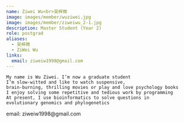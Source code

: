 ```yaml
---
name: Ziwei Wu<br>吴梓微
image: images/member/wuziwei.jpg
image: images/member/ziweiwu_2-1.jpg
description: Master Student (Year 2)
role: postgrad
aliases:
  - 吴梓微
  - ZiWei Wu
links:
  email: ziweiw1998@gmail.com
---
```


    My name is Wu Ziwei. I’m now a graduate student    
    I’m slow-witted and like to watch suspensive,    
    brain-burning, thrilling movies or play and love psychology books    
    I enjoy solving some repetitive and tedious work by programming    
    At present, I use bioinformatics to solve questions in
    evolutionary genomics and phylogenetics  
<centre>
email: ziweiw1998@gmail.com
</centre>
